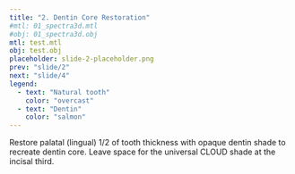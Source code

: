 ```yaml
---
title: "2. Dentin Core Restoration"
#mtl: 01_spectra3d.mtl
#obj: 01_spectra3d.obj
mtl: test.mtl
obj: test.obj
placeholder: slide-2-placeholder.png
prev: "slide/2"
next: "slide/4"
legend:
  - text: "Natural tooth"
    color: "overcast"
  - text: "Dentin"
    color: "salmon"
---
```


Restore palatal (lingual) 1/2 of tooth thickness with <span class="dusty-gold">opaque dentin shade</span> to recreate dentin core. Leave space for the <span class="salmon">universal CLOUD shade</span> at the incisal third.
